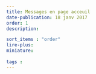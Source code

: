 ```yaml
---
title: Messages en page acceuil
date-publication: 18 janv 2017
order: 1
description:

sort_items : "order"
lire-plus:
miniature: 
 
tags : 
---
```


